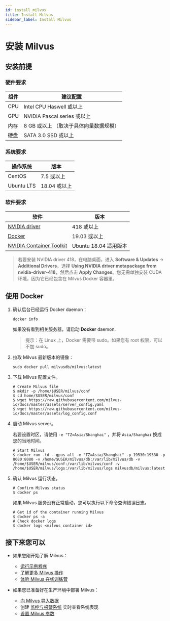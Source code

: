 ```yaml
---
id: install_milvus
title: Install Milvus
sidebar_label: Install Milvus
---
```

# 安装 Milvus

## 安装前提

### 硬件要求

| 组件 | 建议配置                          |
| ---- | --------------------------------- |
| CPU  | Intel CPU Haswell 或以上          |
| GPU  | NVIDIA Pascal series 或以上       |
| 内存 | 8 GB 或以上 （取决于具体向量数据规模） |
| 硬盘 | SATA 3.0 SSD 或以上               |

### 系统要求

 | 操作系统 | 版本             |
 | ----------------- | --------------- |
 | CentOS             | 7.5 或以上   |
 | Ubuntu LTS         | 18.04 或以上|

### 软件要求

 | 软件 | 版本             |
 | ----------------- | --------------- |
 | [NVIDIA driver](https://github.com/NVIDIA/nvidia-docker/wiki/Frequently-Asked-Questions#how-do-i-install-the-nvidia-driver)            | 418 或以上   |
 | [Docker](https://docs.docker.com/engine/installation/linux/docker-ce/ubuntu/)        | 19.03 或以上|
 | [NVIDIA Container Toolkit](https://github.com/NVIDIA/nvidia-docker#ubuntu-16041804-debian-jessiestretchbuster) | Ubuntu 18.04 适用版本|
> 若要安装 NVIDIA driver 418，在电脑桌面，进入 **Software & Updates** -> **Additional Drivers**。选择 **Using NVIDIA driver metapackage from nvidia-driver-418**，然后点击 **Apply Changes**。您无需单独安装 CUDA 环境，因为它已经包含在 Milvus Docker 容器里。
   
## 使用 Docker

1. 确认后台已经运行 Docker daemon：

   ```shell
   docker info
   ```

   如果没有看到相关服务器，请启动 **Docker** daemon.

   > 提示：在 Linux 上，Docker 需要带 sudo。如果您有 root 权限，可以不加 sudo。

2. 拉取 Milvus 最新版本的镜像：

   ```shell
   sudo docker pull milvusdb/milvus:latest
   ```

3. 下载 Milvus 配置文件。

   ```shell
   # Create Milvus file
   $ mkdir -p /home/$USER/milvus/conf
   $ cd home/$USER/milvus/conf
   $ wget https://raw.githubusercontent.com/milvus-io/docs/master/assets/server_config.yaml
   $ wget https://raw.githubusercontent.com/milvus-io/docs/master/assets/log_config.conf
   ```

4. 启动 Milvus server。

   若要设置时区，请使用 `-e "TZ=Asia/Shanghai"` ，并将 `Asia/Shanghai` 换成您的当地时间。

   ```shell
   # Start Milvus
   $ docker run -td --gpus all -e "TZ=Asia/Shanghai" -p 19530:19530 -p 8080:8080 -v /home/$USER/milvus/db:/var/lib/milvus/db -v /home/$USER/milvus/conf:/var/lib/milvus/conf -v /home/$USER/milvus/logs:/var/lib/milvus/logs milvusdb/milvus:latest
   ```

5. 确认 Milvus 运行状态。

   ```shell
   # Confirm Milvus status
   $ docker ps
   ```
   
   如果 Milvus 服务没有正常启动，您可以执行以下命令查询错误日志。
   
   ```shell
   # Get id of the container running Milvus
   $ docker ps -a
   # Check docker logs
   $ docker logs <milvus container id>
   ```

## 接下来您可以

- 如果您刚开始了解 Milvus：

  - [运行示例程序](example_code.md)
  - [了解更多 Milvus 操作](milvus_operation.md)
  - [体验 Milvus 在线训练营](https://github.com/milvus-io/bootcamp)

- 如果您已准备好在生产环境中部署 Milvus：

  - [向 Milvus 导入数据](import_data.md)
  - 创建 [监控与报警系统](monitor.md) 实时查看系统表现
  - [设置 Milvus 参数](../reference/milvus_config.md)
